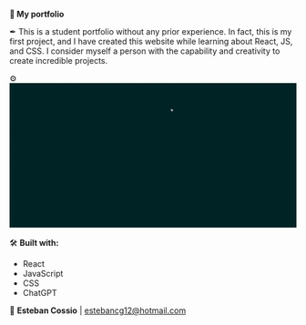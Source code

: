 **📜 My portfolio**

✒ This is a student portfolio without any prior experience. In fact, this is my first project, and I have created this website while learning about React, JS, and CSS. I consider myself a person with the capability and creativity to create incredible projects.

⚙ ![Portfolio's GIF](src/assets/portfolio_gif.gif)

🛠 **Built with:**
- React
- JavaScript
- CSS
- ChatGPT

📌 **Esteban Cossio** | estebancg12@hotmail.com